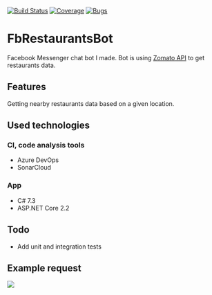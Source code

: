 [![Build Status](https://dev.azure.com/ilikedzimi/FbRestaurantsBot/_apis/build/status/szymenn.FbRestaurantsBot?branchName=master)](https://dev.azure.com/ilikedzimi/FbRestaurantsBot/_build/latest?definitionId=9&branchName=master)
[![Coverage](https://sonarcloud.io/api/project_badges/measure?project=FbRestaurantsBot&metric=coverage)](https://sonarcloud.io/dashboard?id=FbRestaurantsBot)
[![Bugs](https://sonarcloud.io/api/project_badges/measure?project=FbRestaurantsBot&metric=bugs)](https://sonarcloud.io/dashboard?id=FbRestaurantsBot)
# FbRestaurantsBot
Facebook Messenger chat bot I made. Bot is using [Zomato API](https://developers.zomato.com/api) to get restaurants data.
## Features 
Getting nearby restaurants data based on a given location.
## Used technologies
### CI, code analysis tools
- Azure DevOps
- SonarCloud
### App
- C# 7.3
- ASP.NET Core 2.2
## Todo
- Add unit and integration tests
## Example request
<img src="https://github.com/szymenn/FbRestaurantsBot/blob/master/screenshots/MessengerRestaurantsBot.jpg" />
